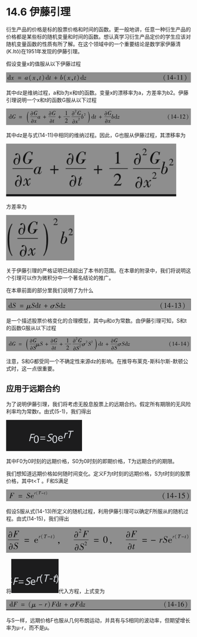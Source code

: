 # 14.6 伊藤引理

衍生产品的价格是标的股票价格和时间的函数。更一般地讲，任意一种衍生产品的价格都是某些标的随机变量和时间的函数。想认真学习衍生产品定价的学生应该对随机变量函数的性质有所了解。在这个领域中的一个重要结论是数学家伊藤清(K.Itô)在1951年发现的伊藤引理。

假设变量x的值服从以下伊藤过程

![](images/2024-03-03-15-44-06.png)

其中dz是维纳过程，a和b为x和t的函数。变量x的漂移率为a，方差率为b2。伊藤引理说明一个x和t的函数G服从以下过程

![](images/2024-03-03-15-44-25.png)

其中dz是与式(14-11)中相同的维纳过程。因此，G也服从伊藤过程，其漂移率为

![](images/2024-03-03-15-44-45.png)

方差率为

![](images/2024-03-03-15-45-01.png)

关于伊藤引理的严格证明已经超出了本书的范围。在本章的附录中，我们将说明这个引理可以作为微积分中一个著名结论的推广。

在本章前面的部分里我们说明了为什么

![](images/2024-03-03-15-45-24.png)

是一个描述股票价格变化的合理模型，其中μ和σ为常数。由伊藤引理可知，S和t的函数G服从以下过程

![](images/2024-03-03-15-45-41.png)

注意，S和G都受同一个不确定性来源dz的影响。在推导布莱克-斯科尔斯-默顿公式时，这一点很重要。

## 应用于远期合约

为了说明伊藤引理，我们将考虑无股息股票上的远期合约。假定所有期限的无风险利率均为常数r。由式(5-1)，我们得出

![](images/2024-03-03-15-46-36.png)


其中F0为0时刻的远期价格，S0为0时刻的即期价格，T为远期合约的期限。

我们想知道远期价格如何随时间变化。定义F为t时刻的远期价格，S为t时刻的股票价格，其中t<T 。F和S满足

![](images/2024-03-03-15-47-11.png)

假设S服从式(14-13)所定义的随机过程，利用伊藤引理可以确定F所服从的随机过程。由式(14-15)，我们得出

![](images/2024-03-03-15-47-30.png)

将![](images/2024-03-03-15-49-05.png)代入方程，上式变为

![](images/2024-03-03-15-48-39.png)

与S一样，远期价格F也服从几何布朗运动，并具有与S相同的波动率，但期望增长率为μ-r，而不是μ。